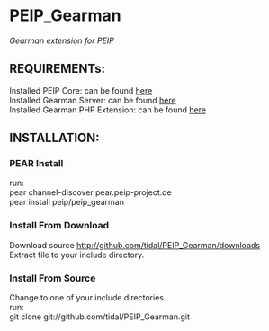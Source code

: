 <h1>PEIP_Gearman</h1>
<em>Gearman extension for PEIP</em>
<h2>REQUIREMENTs:</h2>
Installed PEIP Core: can be found <a href="http://github.com/tidal/PEIP">here</a><br>
Installed Gearman Server: can be found <a href="http://gearman.org">here</a><br> 
Installed Gearman PHP Extension: can be found <a href="http://gearman.org/?id=gearman_php_extension">here</a><br>     
<h2>INSTALLATION:</h2>    
<h3>PEAR Install</h3>
run:<br>
pear channel-discover pear.peip-project.de<br>
pear install peip/peip_gearman
<h3>Install From Download</h3>
Download source <a href="http://github.com/tidal/PEIP_Gearman/downloads">http://github.com/tidal/PEIP_Gearman/downloads</a><br>
Extract file to your include directory.
<h3>Install From Source</h3>
Change to one of your include directories.<br>
run:<br>
git clone git://github.com/tidal/PEIP_Gearman.git 
 





